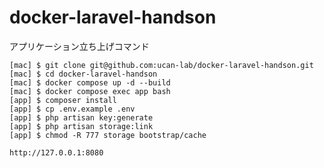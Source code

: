 # docker-laravel-handson

アプリケーション立ち上げコマンド
```
[mac] $ git clone git@github.com:ucan-lab/docker-laravel-handson.git
[mac] $ cd docker-laravel-handson
[mac] $ docker compose up -d --build
[mac] $ docker compose exec app bash
[app] $ composer install
[app] $ cp .env.example .env
[app] $ php artisan key:generate
[app] $ php artisan storage:link
[app] $ chmod -R 777 storage bootstrap/cache

```
`http://127.0.0.1:8080`
